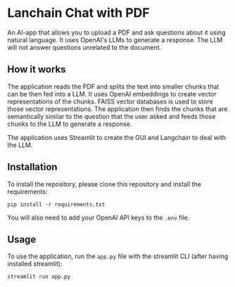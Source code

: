 # Lanchain Chat with PDF
An AI-app that allows you to upload a PDF and ask questions about it using natural language. It uses OpenAI's LLMs to generate a response. The LLM will not answer questions unrelated to the document.

## How it works

The application reads the PDF and splits the text into smaller chunks that can be then fed into a LLM. It uses OpenAI embeddings to create vector representations of the chunks. FAISS vector databases is used to store those vector representations. The application then finds the chunks that are semantically similar to the question that the user asked and feeds those chunks to the LLM to generate a response.

The application uses Streamlit to create the GUI and Langchain to deal with the LLM.


## Installation

To install the repository, please clone this repository and install the requirements:

```
pip install -r requirements.txt
```

You will also need to add your OpenAI API keys to the `.env` file.

## Usage

To use the application, run the `app.py` file with the streamlit CLI (after having installed streamlit): 

```
streamlit run app.py
```

